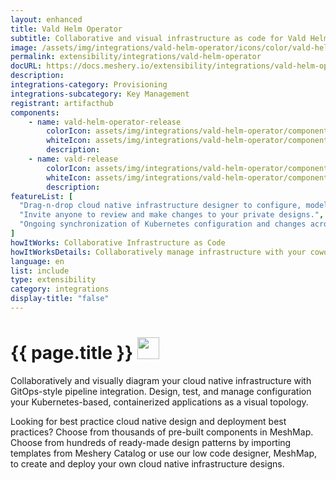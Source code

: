 ```yaml
---
layout: enhanced
title: Vald Helm Operator
subtitle: Collaborative and visual infrastructure as code for Vald Helm Operator
image: /assets/img/integrations/vald-helm-operator/icons/color/vald-helm-operator-color.svg
permalink: extensibility/integrations/vald-helm-operator
docURL: https://docs.meshery.io/extensibility/integrations/vald-helm-operator
description: 
integrations-category: Provisioning
integrations-subcategory: Key Management
registrant: artifacthub
components: 
	- name: vald-helm-operator-release
		colorIcon: assets/img/integrations/vald-helm-operator/components/vald-helm-operator-release/icons/color/vald-helm-operator-release-color.svg
		whiteIcon: assets/img/integrations/vald-helm-operator/components/vald-helm-operator-release/icons/white/vald-helm-operator-release-white.svg
		description: 
	- name: vald-release
		colorIcon: assets/img/integrations/vald-helm-operator/components/vald-release/icons/color/vald-release-color.svg
		whiteIcon: assets/img/integrations/vald-helm-operator/components/vald-release/icons/white/vald-release-white.svg
		description: 
featureList: [
  "Drag-n-drop cloud native infrastructure designer to configure, model, and deploy your workloads.",
  "Invite anyone to review and make changes to your private designs.",
  "Ongoing synchronization of Kubernetes configuration and changes across any number of clusters."
]
howItWorks: Collaborative Infrastructure as Code
howItWorksDetails: Collaboratively manage infrastructure with your coworkers synchronously sharing the same designs.
language: en
list: include
type: extensibility
category: integrations
display-title: "false"
---
```

<h1>{{ page.title }} <img src="{{ page.image }}" style="width: 35px; height: 35px;" /></h1>

<p>

</p>
<p>
    Collaboratively and visually diagram your cloud native infrastructure with GitOps-style pipeline integration. Design, test, and manage configuration your Kubernetes-based, containerized applications as a visual topology.
</p>
<p>
    Looking for best practice cloud native design and deployment best practices? Choose from thousands of pre-built components in MeshMap. Choose from hundreds of ready-made design patterns by importing templates from Meshery Catalog or use our low code designer, MeshMap, to create and deploy your own cloud native infrastructure designs.
</p>
